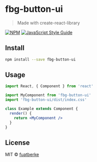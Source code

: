 # fbg-button-ui

> Made with create-react-library

[![NPM](https://img.shields.io/npm/v/fbg-button-ui.svg)](https://www.npmjs.com/package/fbg-button-ui) [![JavaScript Style Guide](https://img.shields.io/badge/code_style-standard-brightgreen.svg)](https://standardjs.com)

## Install

```bash
npm install --save fbg-button-ui
```

## Usage

```jsx
import React, { Component } from 'react'

import MyComponent from 'fbg-button-ui'
import 'fbg-button-ui/dist/index.css'

class Example extends Component {
  render() {
    return <MyComponent />
  }
}
```

## License

MIT © [fuatberke](https://github.com/fuatberke)
